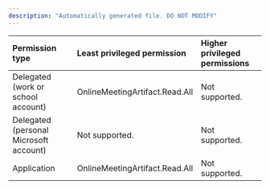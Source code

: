 ```yaml
---
description: "Automatically generated file. DO NOT MODIFY"
---
```


|Permission type|Least privileged permission|Higher privileged permissions|
|:---|:---|:---|
|Delegated (work or school account)|OnlineMeetingArtifact.Read.All|Not supported.|
|Delegated (personal Microsoft account)|Not supported.|Not supported.|
|Application|OnlineMeetingArtifact.Read.All|Not supported.|


